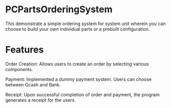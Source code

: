 # PCPartsOrderingSystem

This demonstrate a simple ordering system for system unit wherein you can choose to build your own individual parts or a prebuilt configuration. 

# Features
Order Creation: Allows users to create an order by selecting various components.

Payment: Implemented a dummy payment system. Users can choose between Gcash and Bank.

Receipt: Upon successful completion of order and payment, the program generates a receipt for the users.
